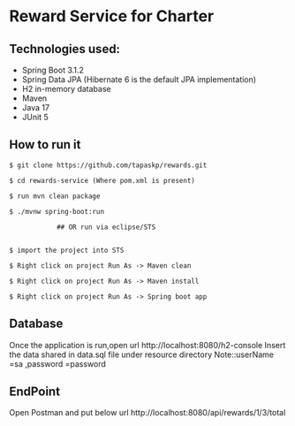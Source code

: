 # Reward Service for Charter



## Technologies used:
* Spring Boot 3.1.2
* Spring Data JPA (Hibernate 6  is the default JPA implementation)
* H2 in-memory database
* Maven
* Java 17
* JUnit 5

## How to run it
```
$ git clone https://github.com/tapaskp/rewards.git

$ cd rewards-service (Where pom.xml is present)

$ run mvn clean package

$ ./mvnw spring-boot:run

			## OR run via eclipse/STS
			

$ import the project into STS

$ Right click on project Run As -> Maven clean

$ Right click on project Run As -> Maven install

$ Right click on project Run As -> Spring boot app
`````
## Database 
Once the application is run,open url http://localhost:8080/h2-console
Insert the data shared in data.sql file under resource directory
Note::userName =sa ,password =password
## EndPoint
Open Postman and put below url
http://localhost:8080/api/rewards/1/3/total
